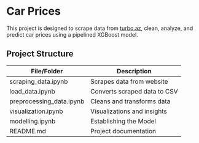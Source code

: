<h1>Car Prices</h1>
<p>This project is designed to
    scrape data from <a href="turbo.az">turbo.az</a>, clean, analyze, and
    predict car prices using a pipelined XGBoost model. </p> <h2>Project
    Structure</h2>   <table>
        <thead>
          <tr>
            <th>File/Folder</th>
            <th>Description</th>
          </tr>
        </thead>
        <tbody>
          <tr><td>scraping_data.ipynb</td><td>Scrapes data from website</td></tr>
          <tr><td>load_data.ipynb</td><td>Converts scraped data to CSV</td></tr>
          <tr><td>preprocessing_data.ipynb</td><td>Cleans and transforms data</td></tr>
          <tr><td>visualization.ipynb</td><td>Visualizations and insights</td></tr>
          <tr><td>modelling.ipynb</td><td>Establishing the Model</td></tr>
          <tr><td>README.md</td><td>Project documentation</td></tr>
        </tbody>   </table>
